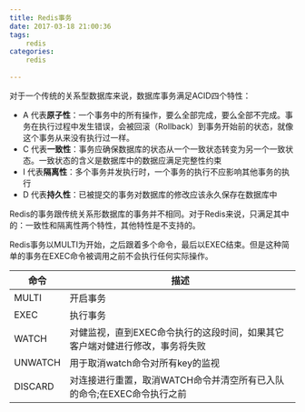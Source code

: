 ```yaml
---
title: Redis事务
date: 2017-03-18 21:00:36
tags:
	redis
categories:
	redis
  
---
```


对于一个传统的关系型数据库来说，数据库事务满足ACID四个特性：

-   A 代表**原子性**：一个事务中的所有操作，要么全部完成，要么全部不完成。事务在执行过程中发生错误，会被回滚（Rollback）到事务开始前的状态，就像这个事务从来没有执行过一样。
-   C 代表**一致性**：事务应确保数据库的状态从一个一致状态转变为另一个一致状态。一致状态的含义是数据库中的数据应满足完整性约束
-   I 代表**隔离性**：多个事务并发执行时，一个事务的执行不应影响其他事务的执行
-   D 代表**持久性**：已被提交的事务对数据库的修改应该永久保存在数据库中

Redis的事务跟传统关系形数据库的事务并不相同。对于Redis来说，只满足其中的：一致性和隔离性两个特性，其他特性是不支持的。




Redis事务以MULTI为开始，之后跟着多个命令，最后以EXEC结束。但是这种简单的事务在EXEC命令被调用之前不会执行任何实际操作。

|命令         |描述                   
|------------|------------------------------------------------- 
|MULTI       |开启事务
|EXEC        |执行事务
|WATCH       |对健监视，直到EXEC命令执行的这段时间，如果其它客户端对健进行修改，事务将失败
|UNWATCH     |用于取消watch命令对所有key的监视
|DISCARD     |对连接进行重置，取消WATCH命令并清空所有已入队的命令;在EXEC命令执行之前



<!--stackedit_data:
eyJoaXN0b3J5IjpbNzg0OTA1NDk1XX0=
-->